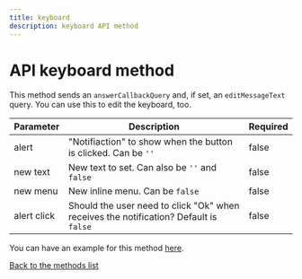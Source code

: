 ```yaml
---
title: keyboard
description: keyboard API method
---
```

# API keyboard method

This method sends an `answerCallbackQuery` and, if set, an `editMessageText` query. You can use this to edit the keyboard, too.

| Parameter | Description | Required |
|-----------|-------------|----------|
|alert|"Notifiaction" to show when the button is clicked. Can be `''`|false|
|new text|New text to set. Can also be `''` and `false`|false|
|new menu|New inline menu. Can be `false`|false|
|alert click|Should the user need to click "Ok" when receives the notification? Default is `false`|false|

You can have an example for this method [here](https://github.com/neneone/SnapeBot/blob/master/Examples/simpleBot/botCommands.php).

[Back to the methods list](methods.md)
